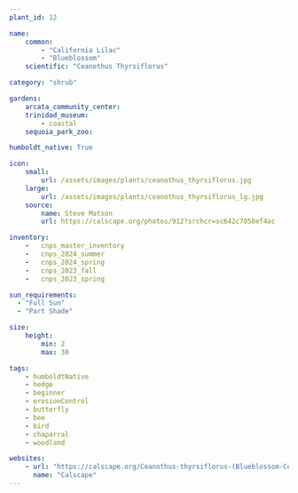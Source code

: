 ```yaml
---
plant_id: 12

name: 
    common: 
        - "California Lilac"  
        - "Blueblossom"
    scientific: "Ceanothus Thyrsiflorus"  

category: "shrub"

gardens:
    arcata_community_center:
    trinidad_museum:
        - coastal
    sequoia_park_zoo:

humboldt_native: True

icon: 
    small: 
        url: /assets/images/plants/ceanothus_thyrsiflorus.jpg 
    large: 
        url: /assets/images/plants/ceanothus_thyrsiflorus_lg.jpg 
    source: 
        name: Steve Matson 
        url: https://calscape.org/photos/912?srchcr=sc642c7050ef4ac 

inventory: 
    -   cnps_master_inventory
    -   cnps_2024_summer
    -   cnps_2024_spring
    -   cnps_2023_fall
    -   cnps_2023_spring

sun_requirements:
  - "Full Sun"
  - "Part Shade"

size:
    height: 
        min: 2
        max: 30

tags: 
    - humboldtNative
    - hedge
    - beginner
    - erosionControl
    - butterfly
    - bee
    - bird
    - chaparral
    - woodland

websites:
    - url: "https://calscape.org/Ceanothus-thyrsiflorus-(Blueblossom-Ceanothus)"
      name: "Calscape"
---
```

